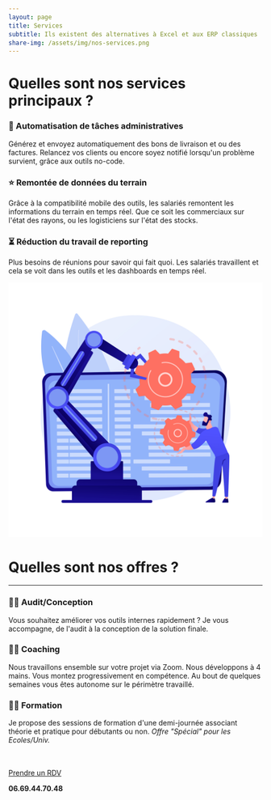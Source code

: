 ```yaml
---
layout: page
title: Services
subtitle: Ils existent des alternatives à Excel et aux ERP classiques
share-img: /assets/img/nos-services.png
---
```


# Quelles sont nos services principaux ?


### 🤖 Automatisation de tâches administratives

Générez et envoyez automatiquement des bons de livraison et ou des factures. Relancez vos clients ou encore soyez notifié lorsqu'un problème survient, grâce aux outils no-code.

### ⭐️ Remontée de données du terrain

Grâce à la compatibilité mobile des outils, les salariés remontent les informations du terrain en temps réel. Que ce soit les commerciaux sur l'état des rayons, ou les logisticiens sur l'état des stocks.

### ⏳  Réduction du travail de reporting

Plus besoins de réunions pour savoir qui fait quoi. Les salariés travaillent et cela se voit dans les outils et les dashboards en temps réel.

<img src="assets/img/homelogo.jpg" alt="" class="img-page">


# Quelles sont nos offres ?

---

### 🧑‍💻 Audit/Conception

Vous souhaitez améliorer vos outils internes rapidement ? Je vous accompagne, de l'audit à la conception de la solution finale.

### 💁‍♂️ Coaching

Nous travaillons ensemble sur votre projet via Zoom. Nous développons à 4 mains. Vous montez progressivement en compétence. Au bout de quelques semaines vous êtes autonome sur le périmètre travaillé.

### 👨‍🏫 Formation

Je propose des sessions de formation d'une demi-journée associant théorie et pratique pour débutants ou non.
*Offre "Spécial" pour les Ecoles/Univ.*


<br/>
<br/>
<div class="cta-container">
  <div class="cta-content">
    <a href="https://calendly.com/julien-mottet-pro/30min" class="cta-button">Prendre un RDV</a>
    <p><strong>06.69.44.70.48</strong></p>
  </div>
</div>
